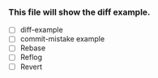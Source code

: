 ### This file will show the diff example.

- [ ] diff-example
- [ ] commit-mistake example
- [ ] Rebase
- [ ] Reflog
- [ ] Revert
